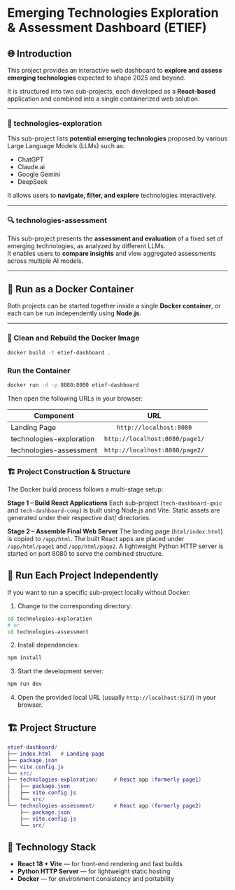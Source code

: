 # Emerging Technologies Exploration & Assessment Dashboard (ETIEF)

## 🌐 Introduction
This project provides an interactive web dashboard to **explore and assess emerging technologies** expected to shape 2025 and beyond.

It is structured into two sub-projects, each developed as a **React-based** application and combined into a single containerized web solution.

---

### 🚀 technologies-exploration
This sub-project lists **potential emerging technologies** proposed by various Large Language Models (LLMs) such as:
- ChatGPT  
- Claude.ai  
- Google Gemini  
- DeepSeek  

It allows users to **navigate, filter, and explore** technologies interactively.

---

### 🔍 technologies-assessment
This sub-project presents the **assessment and evaluation** of a fixed set of emerging technologies, as analyzed by different LLMs.  
It enables users to **compare insights** and view aggregated assessments across multiple AI models.

---

## 🐳 Run as a Docker Container

Both projects can be started together inside a single **Docker container**, or each can be run independently using **Node.js**.

---

### 🔧 Clean and Rebuild the Docker Image

```bash
docker build -t etief-dashboard .
```

### Run the Container

```bash 
docker run -d -p 8080:8080 etief-dashboard
```

Then open the following URLs in your browser:

| Component	| URL |
| ------------- |:-------------:|
| Landing Page |	`http://localhost:8080` |
| technologies-exploration	| `http://localhost:8080/page1/` |
| technologies-assessment |	`http://localhost:8080/page2/` |

### 🏗️ Project Construction & Structure
The Docker build process follows a multi-stage setup:

**Stage 1 – Build React Applications**
Each sub-project (`tech-dashboard-qmic` and `tech-dashboard-comp`) is built using Node.js and Vite.
Static assets are generated under their respective dist/ directories.

**Stage 2 – Assemble Final Web Server**
The landing page (`html/index.html`) is copied to `/app/html`.
The built React apps are placed under `/app/html/page1` and `/app/html/page2`.
A lightweight Python HTTP server is started on port 8080 to serve the combined structure.

## 🧩 Run Each Project Independently
If you want to run a specific sub-project locally without Docker:
1. Change to the corresponding directory:

```bash
cd technologies-exploration
# or
cd technologies-assessment
```

2. Install dependencies:
```bash
npm install
```

3. Start the development server:
```bash
npm run dev
```

4. Open the provided local URL (usually `http://localhost:5173`) in your browser.

## 🏗️ Project Structure

```lua
etief-dashboard/
├── index.html   # Landing page
├── package.json
├── vite.config.js
└── src/                
├── technologies-exploration/     # React app (formerly page1)
│   ├── package.json
│   ├── vite.config.js
│   └── src/
└── technologies-assessment/      # React app (formerly page2)
    ├── package.json
    ├── vite.config.js
    └── src/
```

## 🧱 Technology Stack
- **React 18 + Vite** — for front-end rendering and fast builds
- **Python HTTP Server** — for lightweight static hosting
- **Docker** — for environment consistency and portability
